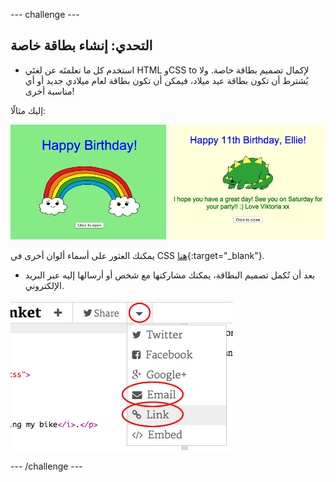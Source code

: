 --- challenge ---
## التحدي: إنشاء بطاقة خاصة
+ استخدم كل ما تعلمتَه عن لغتَي HTML وCSS to لإكمال تصميم بطاقة خاصة. ولا يُشترط أن تكون بطاقة عيد ميلاد، فيمكن أن تكون بطاقة لعام ميلادي جديد أو أي مناسبة أخرى!

إليك مثالًا:

![screenshot](images/birthday-final.png)

يمكنك العثور على أسماء ألوان أخرى في CSS [هنا](http://jumpto.cc/colours){:target="_blank"}.

+ بعد أن تُكمل تصميم البطاقة، يمكنك مشاركتها مع شخص أو أرسالها إليه عبر البريد الإلكتروني.

![screenshot](images/birthday-share.png)

--- /challenge ---
